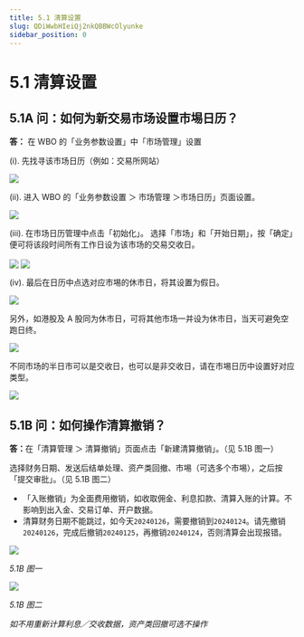 ```yaml
---
title: 5.1 清算设置
slug: QDiWwbHIeiQj2nkQBBWcOlyunke
sidebar_position: 0
---
```



# 5.1 清算设置

## 5.1A 问：如何为新交易市场设置市埸日历？

<b>答：</b> 在 WBO 的「业务参数设置」中「市场管理」设置

(i). 先找寻该市场日历（例如：交易所网站）

<img src="/assets/IvMZb9gL2oCVaqxh8BDcxSkRngo.png" src-width="1792" src-height="1612" align="center"/>

(ii). 进入 WBO 的「业务参数设置 ＞ 市场管理 ＞市场日历」页面设置。

<img src="/assets/VmOZbHQHRo6YEexAP1Xcn0sXnJh.png" src-width="2488" src-height="922" align="center"/>

(iii). 在市场日历管理中点击「初始化」。
选择「市场」和「开始日期」，按「确定」便可将该段时间所有工作日设为该市场的交易交收日。

<img src="/assets/YYJQbVGSQoJfDoxEJLLcbzKJnFf.png" src-width="2848" src-height="1586" align="center"/>

<img src="/assets/GQ0AbunvyoaYlyxUNbPc0u2snEg.png" src-width="2836" src-height="1546" align="center"/>

(iv). 最后在日历中点选对应市埸的休市日，将其设置为假日。

<img src="/assets/AbimbuZFvoAEGjx2zAlcTj9Jndd.png" src-width="2850" src-height="1570" align="center"/>

另外，如港股及 A 股同为休市日，可将其他市场一并设为休市日，当天可避免空跑日终。

<img src="/assets/HBzgbpKcToZxHrxQ0tvcuZqsn9e.png" src-width="2830" src-height="1584" align="center"/>

不同市场的半日市可以是交收日，也可以是非交收日，请在市埸日历中设置好对应类型。

<img src="/assets/AzJ2bWRtuoGN54xuaGPcl9kdnSf.png" src-width="1980" src-height="1308" align="center"/>

## 5.1B 问：如何操作清算撤销？

<b>答：</b>在「清算管理 ＞ 清算撤销」页面点击「新建清算撤销」。（见 5.1B 图一）

选择财务日期、发送后结单处理、资产类回撤、市埸（可选多个市埸），之后按「提交审批」。（见 5.1B 图二）

 

- 「入账撤销」为全面费用撤销，如收取佣金、利息扣款、清算入账的计算。不影响到出入金、交易订单、开户数据。
- 清算财务日期不能跳过，如今天`20240126`，需要撤销到`20240124`。请先撤销`20240126`，完成后撤销`20240125`，再撤销`20240124`，否则清算会出现报错。

<img src="/assets/IFKjbt4b1oLMgAxWG7JcG4KKnqf.png" src-width="2864" src-height="1288" align="center"/>

<em>5.1B 图一</em>

<img src="/assets/IHDCb6AOvo2AKJx4pOtclh1Wny9.png" src-width="2390" src-height="1420" align="center"/>

<em>5.1B 图二</em>

<em>如不用重新计算利息／交收数据，资产类回撤可选不操作</em>

